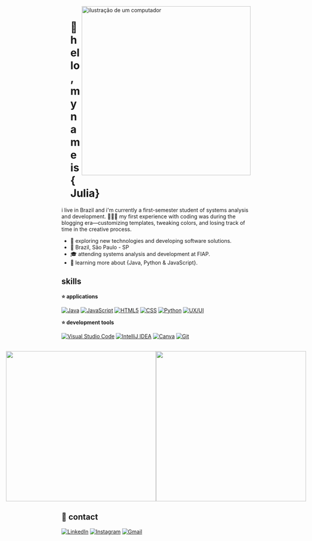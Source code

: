 <img src="https://raw.githubusercontent.com/MicaelliMedeiros/micaellimedeiros/master/image/computer-illustration.png" alt="ilustração de um computador" min-width="400px" max-width="400px" width="450px" align="right">
<div id="user-content-toc" align="left">
  <ul style="list-style: none;">
    <summary>
      <h1>💜 hello, my name is {Julia}</h1>
    </summary>
  </ul>
</div>


i live in Brazil and i'm currently a first-semester student of systems analysis and development. 👩🏻‍💻 my first experience with coding was during the blogging era—customizing templates, tweaking colors, and losing track of time in the creative process.
- 🤔 exploring new technologies and developing software solutions.
- 📍 Brazil, São Paulo - SP
- 🎓 attending systems analysis and development at FIAP.
- 🌱 learning more about {Java, Python & JavaScript}.

## skills

**⭐ applications**

[![Java](https://img.shields.io/badge/java-%23ED8B00.svg?style=for-the-badge&logo=openjdk&logoColor=white)](#)
[![JavaScript](https://img.shields.io/badge/JavaScript-323330?style=for-the-badge&logo=javascript&logoColor=F7DF1E)](#)
[![HTML5](https://img.shields.io/badge/HTML5-E34F26?style=for-the-badge&logo=html5&logoColor=white)](#)
[![CSS](https://img.shields.io/badge/CSS3-1572B6?style=for-the-badge&logo=css3&logoColor=white)](#)
[![Python](https://img.shields.io/badge/Python-FFD43B?style=for-the-badge&logo=python&logoColor=blue)](#)
[![UX/UI](https://img.shields.io/badge/UX%2FUI-Design-blueviolet?style=for-the-badge&logo=ux&logoColor=white)](#)

**⭐ development tools**

[![Visual Studio Code](https://img.shields.io/badge/Visual_Studio_Code-0078D4?style=for-the-badge&logo=visual%20studio%20code&logoColor=white)](#)
[![IntelliJ IDEA](https://img.shields.io/badge/IntelliJ_IDEA-000000.svg?style=for-the-badge&logo=intellij-idea&logoColor=white)](#)
[![Canva](https://img.shields.io/badge/Canva-%2300C4CC.svg?&style=for-the-badge&logo=Canva&logoColor=white)](#)
[![Git](https://img.shields.io/badge/git-%23F05033.svg?style=for-the-badge&logo=git&logoColor=white)](#)

<br>

<div style="display: flex; justify-content: center;">
  <img width="400" src="https://github-readme-stats.vercel.app/api?username=juliarichesky&show_icons=true&theme=radical" />
  <img width="400" src="https://github-readme-stats.vercel.app/api/top-langs/?username=juliarichesky&layout=compact&theme=radical"/>
</div>

## 💌 contact

  [![LinkedIn](https://img.shields.io/badge/LinkedIn-0077B5?style=for-the-badge&logo=linkedin&logoColor=white)](https://www.linkedin.com/in/juliarichesky/)
  [![Instagram](https://img.shields.io/badge/Instagram-%23E4405F.svg?style=for-the-badge&logo=instagram&logoColor=white)](https://www.instagram.com/juliarichesky/)
  [![Gmail](https://img.shields.io/badge/Gmail-D14836?style=for-the-badge&logo=gmail&logoColor=white)](mailto:juliavaleriogs@gmail.com)

